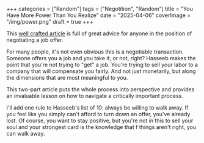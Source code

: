 +++
categories = ["Random"]
tags = ["Negotition", "Random"]
title = "You Have More Power Than You Realize"
date = "2025-04-06"
coverImage = "/img/power.png"
draft = true
+++

This <a target="_blank" href="">well crafted article</a> is full of great advice for anyone in the position of negotiating a job offer.

<!--more-->

For many people, it's not even obvious this is a negotiable transaction. Someone offers you a job and you take it, or not, right? Hasseeb makes the point that you're not trying to "get" a job. You're trying to sell your labor to a company that will compensate you fairly. And not just monetarily, but along the dimensions that are most meaningful to you.

This two-part article puts the whole process into perspective and provides an invaluable lesson on how to navigate a critically important process.

I'll add one rule to Hasseeb's list of 10: always be willing to walk away. If you feel like you simply can't afford to turn down an offer, you've already lost. Of course, you want to stay positive, but you're not in this to sell your soul and your strongest card is the knowledge that f things aren't right, you can walk away.
